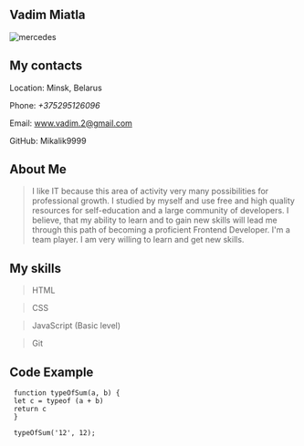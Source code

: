 ##  Vadim Miatla 

![mercedes](https://sun1.mts-by-minsk.userapi.com/s/v1/ig2/tQmjvZXAIk8Zn-Tzf8HjHY8bWIelAzhIdDJ4EwG4os3lzG3LJUs_U22ZlCvRFPjWMn9L4Prdr7yLUtnVp4uYyDPh.jpg?size=2560x1920&quality=96&type=album "я и мерс")

## My contacts

Location: Minsk, Belarus

Phone: _+375295126096_

Email: www.vadim.2@gmail.com

GitHub: Mikalik9999

## About Me

>I like IT because this area of activity very many possibilities for professional growth.
I studied by myself and use free and high quality resources for self-education and a large community of developers.
I believe, that my ability to learn and to gain new skills will lead me through this path of becoming a proficient Frontend Developer.
I'm a team player. I am very willing to learn and get new skills.

## My skills

> HTML

> CSS

> JavaScript (Basic level)

> Git

## Code Example

 ```
  function typeOfSum(a, b) {
  let c = typeof (a + b)
  return c
  }
    
  typeOfSum('12', 12);
  
```  